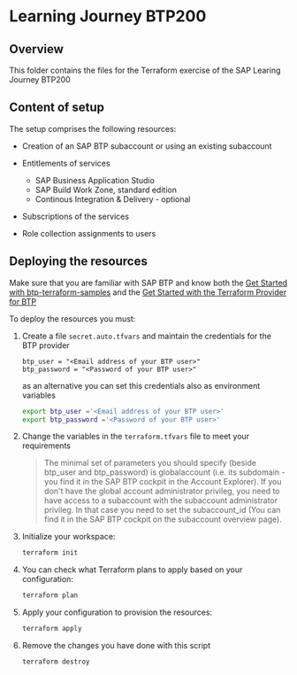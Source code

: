 # Learning Journey BTP200
## Overview

This folder contains the files for the Terraform exercise of the SAP Learing Journey BTP200

## Content of setup

The setup comprises the following resources:

- Creation of an SAP BTP subaccount or using an existing subaccount
- Entitlements of services
   * SAP Business Application Studio
   * SAP Build Work Zone, standard edition
   * Continous Integration & Delivery - optional
  
- Subscriptions of the services
- Role collection assignments to users

## Deploying the resources

Make sure that you are familiar with SAP BTP and know both the [Get Started with btp-terraform-samples](https://github.com/SAP-samples/btp-terraform-samples/blob/main/GET_STARTED.md) and the [Get Started with the Terraform Provider for BTP](https://developers.sap.com/tutorials/btp-terraform-get-started.html)

To deploy the resources you must:

1. Create a file `secret.auto.tfvars` and maintain the credentials for the BTP provider

   ```hcl
   btp_user = "<Email address of your BTP user>"
   btp_password = "<Password of your BTP user>"
   ```
   as an alternative you can set this credentials also as environment variables
   
   ```bash
   export btp_user ='<Email address of your BTP user>'
   export btp_password ='<Password of your BTP user>'
   ```

3. Change the variables in the `terraform.tfvars` file to meet your requirements
   > The minimal set of parameters you should specify (beside btp_user and btp_password) is globalaccount (i.e. its subdomain - you find it in the SAP BTP cockpit in the Account Explorer). If you don't have the global account administrator privileg, you need to have access to a subaccount with the subaccount administrator privileg. In that case you need to set the subaccount_id (You can find it in the SAP BTP cockpit on the subaccount overview page).

 

4. Initialize your workspace:

   ```bash
   terraform init
   ```

5. You can check what Terraform plans to apply based on your configuration:

   ```bash
   terraform plan 
   ```

6. Apply your configuration to provision the resources:

   ```bash
   terraform apply 
   ```
7. Remove the changes you have done with this script
   
   ```bash
   terraform destroy 
   ```
